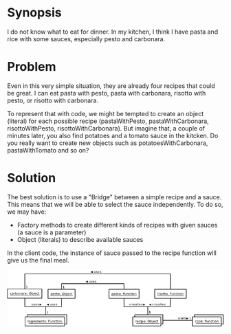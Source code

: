 # Synopsis

I do not know what to eat for dinner. In my kitchen, I think I have pasta and rice with some sauces, especially pesto and carbonara.

# Problem

Even in this very simple situation, they are already four recipes that could be great. I can eat pasta with pesto, pasta with carbonara, risotto with pesto, or risotto with carbonara.

To represent that with code, we might be tempted to create an object (literal) for each possible recipe (pastaWithPesto, pastaWithCarbonara, risottoWithPesto, risottoWithCarbonara). But imagine that, a couple of minutes later, you also find potatoes and a tomato sauce in the kitcken. Do you really want to create new objects such as potatoesWithCarbonara, pastaWithTomato and so on?

# Solution

The best solution is to use a "Bridge" between a simple recipe and a sauce. This means that we will be able to select the sauce independently. To do so, we may have:

  * Factory methods to create different kinds of recipes with given sauces (a sauce is a parameter) 
  * Object (literals) to describe available sauces

In the client code, the instance of sauce passed to the recipe function will give us the final meal.

![Bridge (idiomatic)](Bridge.png)

